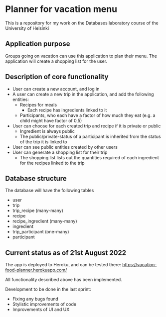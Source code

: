 # Planner for vacation menu 
This is a repository for my work on the Databases laboratory course of the University of Helsinki

## Application purpose
Groups going on vacation can use this application to plan their menu. The application will create a shopping list for the user.

## Description of core functionality
- User can create a new account, and log in
- A user can create a new trip in the application, and add the following entities:
    - Recipes for meals
        - Each recipe has ingredients linked to it
    - Participants, who each have a factor of how much they eat (e.g. a child might have factor of 0,5)
- User can choose for each created trip and recipe if it is private or public  
    - Ingredient is always public
    - The public/private-status of a participant is inherited from the status of the trip it is linked to
- User can see public entities created by other users
- User can generate a shopping list for their trip
    - The shopping list lists out the quantities required of each ingredient for the recipes linked to the trip

## Database structure
The database will have the following tables
- user
- trip
- trip_recipe (many-many)
- recipe
- recipe_ingredient (many-many)
- ingredient
- trip_participant (one-many)
- participant

## Current status as of 21st August 2022
The app is deployed to Heroku, and can be tested there:
https://vacation-food-planner.herokuapp.com/

All functionality described above has been implemented.

Development to be done in the last sprint:
- Fixing any bugs found
- Stylistic improvements of code
- Improvements of UI and UX